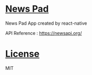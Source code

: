 # [News Pad](https://github.com/qvil/newspad)

News Pad App created by react-native

API Reference : https://newsapi.org/

# [License](https://github.com/qvil/newspad/blob/master/LICENSE)

MIT

